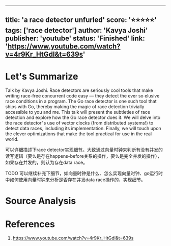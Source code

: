 
---
title: 'a race detector unfurled'
score: '⭐️⭐️⭐️⭐️⭐️'
tags: ['race detector']
author: 'Kavya Joshi'
publisher: 'youtube'
status: 'Finished'
link: 'https://www.youtube.com/watch?v=4r9Kr_HtGdI&t=639s'
---

# Let's Summarize

Talk by Kavya Joshi.
Race detectors are seriously cool tools that make writing race-free concurrent code easy — they detect the ever so elusive race conditions in a program. The Go race detector is one such tool that ships with Go, thereby making the magic of race detection trivially accessible to you and me.
This talk will present the subtleties of race detection and explore how the Go race detector does it. We will delve into the race detector"s use of vector clocks (from distributed systems!) to detect data races, including its implementation. Finally, we will touch upon the clever optimizations that make the tool practical for use in the real world.

可以详细描述下race detector实现细节。大致通过向量时钟来判断有没有并发的读写逻辑（要么是存在happens-before关系的操作，要么是完全并发的操作），如果存在并发的，则认为存在data race。

TODO 可以继续补充下细节，如向量时钟是什么、怎么实现向量时钟、go运行时中如何使用向量时钟来分析是否存在并发data race操作的、实现细节。


# Source Analysis



# References
1. https://www.youtube.com/watch?v=4r9Kr_HtGdI&t=639s
